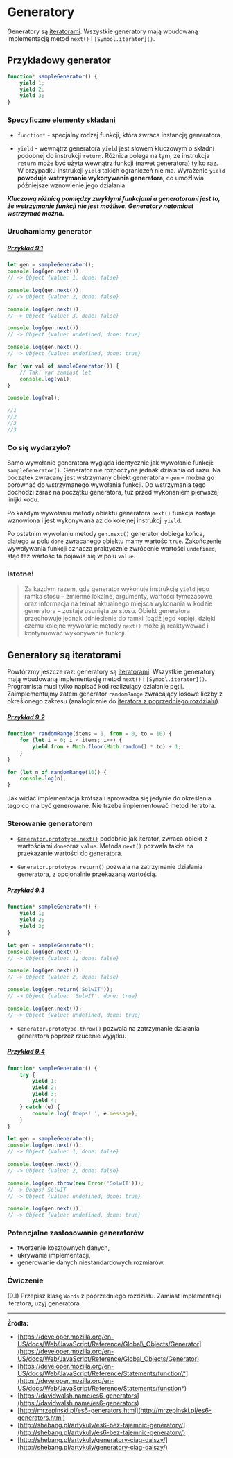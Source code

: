 # Generatory

Generatory są [iteratorami](/iterators-and-for-of.md). Wszystkie generatory mają wbudowaną implementację metod `next()` i `[Symbol.iterator]()`.

## Przykładowy generator

```js
function* sampleGenerator() {
    yield 1;
    yield 2;
    yield 3;
}
```

### Specyficzne elementy składani

* `function*` - specjalny rodzaj funkcji, która zwraca instancję generatora,

* `yield` - wewnątrz generatora `yield` jest słowem kluczowym o składni podobnej do instrukcji `return`. Różnica polega na tym, że instrukcja `return` może być użyta wewnątrz funkcji (nawet generatora) tylko raz. W przypadku instrukcji `yield` takich ograniczeń nie ma. Wyrażenie `yield` **powoduje wstrzymanie wykonywania generatora**, co umożliwia późniejsze wznowienie jego działania.

_**Kluczową różnicą pomiędzy zwykłymi funkcjami a generatorami jest to, że  wstrzymanie funkcji nie jest możliwe. Generatory natomiast wstrzymać można.**_

### Uruchamiamy generator

##### [Przykład 9.1](https://codepen.io/mmotel/pen/JJXPbM)
```js
let gen = sampleGenerator();
console.log(gen.next()); 
// -> Object {value: 1, done: false}

console.log(gen.next()); 
// -> Object {value: 2, done: false}

console.log(gen.next()); 
// -> Object {value: 3, done: false}

console.log(gen.next()); 
// -> Object {value: undefined, done: true}

console.log(gen.next()); 
// -> Object {value: undefined, done: true}

for (var val of sampleGenerator()) { 
    // Tak! var zamiast let
    console.log(val);
}

console.log(val);

//1
//2
//3
//3
```

### Co się wydarzyło?

Samo wywołanie generatora wygląda identycznie jak wywołanie funkcji: `sampleGenerator()`.  Generator nie rozpoczyna jednak działania od razu. Na początek zwracany jest wstrzymany obiekt generatora - `gen` – można go porównać do wstrzymanego wywołania funkcji. Do wstrzymania tego dochodzi zaraz na początku generatora, tuż przed wykonaniem pierwszej linijki kodu.

Po każdym wywołaniu metody obiektu generatora `next()` funkcja zostaje wznowiona i jest wykonywana aż do kolejnej instrukcji `yield`.

Po ostatnim wywołaniu metody `gen.next()` generator dobiega końca, dlatego w polu `done` zwracanego obiektu mamy wartość `true`. Zakończenie wywoływania funkcji oznacza praktycznie zwrócenie wartości `undefined`, stąd też wartość ta pojawia się w polu `value`.

### Istotne!

> Za każdym razem, gdy generator wykonuje instrukcję `yield` jego ramka stosu – zmienne lokalne, argumenty, wartości tymczasowe oraz informacja na temat aktualnego miejsca wykonania w kodzie generatora – zostaje usunięta ze stosu. Obiekt generatora przechowuje jednak odniesienie do ramki (bądź jego kopię), dzięki czemu kolejne wywołanie metody `next()` może ją reaktywować i kontynuować wykonywanie funkcji.

## Generatory są iteratorami

Powtórzmy jeszcze raz: generatory są [iteratorami](/iterators-and-for-of.md). Wszystkie generatory mają wbudowaną implementację metod `next()` i `[Symbol.iterator]()`.  Programista musi tylko napisać kod realizujący działanie pętli.  Zaimplementujmy zatem generator `randomRange` zwracający losowe liczby z określonego zakresu (analogicznie do [iteratora z poprzedniego rozdziału](/iterators-and-for-of.md)).

##### [Przykład 9.2](https://codepen.io/mmotel/pen/jwqNyb)
```js
function* randomRange(items = 1, from = 0, to = 10) {
    for (let i = 0; i < items; i++) {
        yield from + Math.floor(Math.random() * to) + 1;
    }
}

for (let n of randomRange(10)) {
    console.log(n);
}
```

Jak widać implementacja krótsza i sprowadza się jedynie do określenia tego co ma być generowane. Nie trzeba implementować metod iteratora.

### Sterowanie generatorem

* [`Generator.prototype.next()`](https://developer.mozilla.org/en-US/docs/Web/JavaScript/Reference/Global_Objects/Generator/next) podobnie jak iterator, zwraca obiekt z wartościami  `done`oraz `value`. Metoda `next()` pozwala także na przekazanie wartości do generatora.

* `Generator.prototype.return()`  pozwala na zatrzymanie działania generatora, z opcjonalnie przekazaną wartością.

##### [Przykład 9.3](https://codepen.io/mmotel/pen/zzqONz)
```js
function* sampleGenerator() {
    yield 1;
    yield 2;
    yield 3;
}

let gen = sampleGenerator();
console.log(gen.next()); 
// -> Object {value: 1, done: false}

console.log(gen.next()); 
// -> Object {value: 2, done: false}

console.log(gen.return('SolwIT')); 
// -> Object {value: 'SolwIT', done: true}

console.log(gen.next()); 
// -> Object {value: undefined, done: true}
```

* `Generator.prototype.throw()` pozwala na zatrzymanie działania generatora poprzez rzucenie wyjątku.

##### [Przykład 9.4](https://codepen.io/mmotel/pen/WOwepb)
```js
function* sampleGenerator() {
    try {
        yield 1;
        yield 2;
        yield 3;
        yield 4;
    } catch (e) {
        console.log('Ooops! ', e.message);
    }
}

let gen = sampleGenerator();
console.log(gen.next()); 
// -> Object {value: 1, done: false}

console.log(gen.next()); 
// -> Object {value: 2, done: false}

console.log(gen.throw(new Error('SolwIT'))); 
// -> Ooops! SolwIT
// -> Object {value: undefined, done: true}

console.log(gen.next()); 
// -> Object {value: undefined, done: true}
```

### Potencjalne zastosowanie generatorów

* tworzenie kosztownych danych,
* ukrywanie implementacji,
* generowanie danych niestandardowych rozmiarów.

### Ćwiczenie

(9.1) Przepisz klasę `Words` z poprzedniego rozdziału. Zamiast implementacji iteratora, użyj generatora.

---

**Źródła:**

* [https://developer.mozilla.org/en-US/docs/Web/JavaScript/Reference/Global\_Objects/Generator](https://developer.mozilla.org/en-US/docs/Web/JavaScript/Reference/Global_Objects/Generator)
* [https://developer.mozilla.org/en-US/docs/Web/JavaScript/Reference/Statements/function\*](https://developer.mozilla.org/en-US/docs/Web/JavaScript/Reference/Statements/function*)
* [https://davidwalsh.name/es6-generators](https://davidwalsh.name/es6-generators)
* [http://mrzepinski.pl/es6-generators.html](http://mrzepinski.pl/es6-generators.html)
* [http://shebang.pl/artykuly/es6-bez-tajemnic-generatory/](http://shebang.pl/artykuly/es6-bez-tajemnic-generatory/)
* [http://shebang.pl/artykuly/generatory-ciag-dalszy/](http://shebang.pl/artykuly/generatory-ciag-dalszy/)



